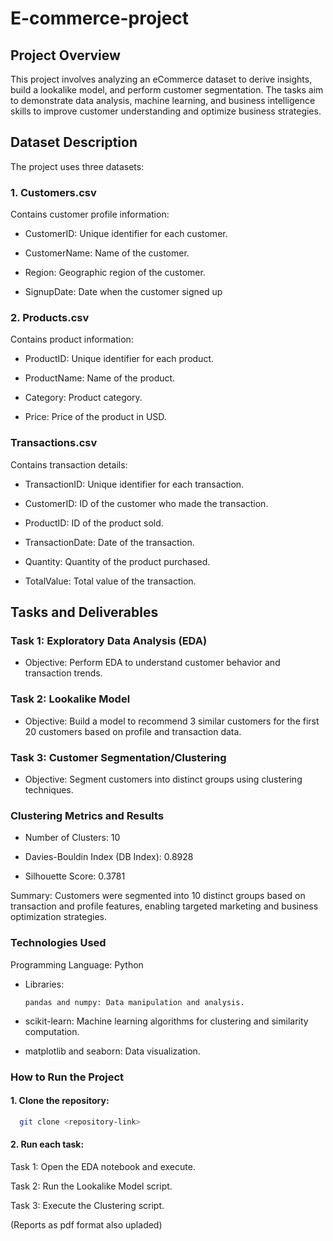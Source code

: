 
# E-commerce-project


## Project Overview
This project involves analyzing an eCommerce dataset to derive insights, build a lookalike model, and perform customer segmentation. The tasks aim to demonstrate data analysis, machine learning, and business intelligence skills to improve customer understanding and optimize business strategies.

## Dataset Description
The project uses three datasets:

### 1. Customers.csv

Contains customer profile information:

- CustomerID: Unique identifier for each customer.

- CustomerName: Name of the customer.

- Region: Geographic region of the customer.

- SignupDate: Date when the customer signed up


### 2. Products.csv
Contains product information:

- ProductID: Unique identifier for each product.

- ProductName: Name of the product.

- Category: Product category.

- Price: Price of the product in USD.
### Transactions.csv

Contains transaction details:

- TransactionID: Unique identifier for each transaction.

- CustomerID: ID of the customer who made the transaction.

- ProductID: ID of the product sold.

- TransactionDate: Date of the transaction.

- Quantity: Quantity of the product purchased.

- TotalValue: Total value of the transaction.
 
## Tasks and Deliverables
 ### Task 1: Exploratory Data Analysis (EDA)

- Objective: Perform EDA to understand customer behavior and transaction trends.

### Task 2: Lookalike Model
- Objective: Build a model to recommend 3 similar customers for the first 20 customers based on profile and transaction data.


### Task 3: Customer Segmentation/Clustering

-  Objective: Segment customers into distinct groups using clustering techniques.


### Clustering Metrics and Results
  - Number of Clusters: 10

- Davies-Bouldin Index (DB Index): 0.8928

- Silhouette Score: 0.3781

Summary: Customers were segmented into 10 distinct groups based on transaction and profile features, enabling targeted marketing and business optimization strategies.

### Technologies Used

Programming Language: Python

- Libraries:

      pandas and numpy: Data manipulation and analysis.

- scikit-learn: Machine learning algorithms for clustering and similarity computation.

-  matplotlib and seaborn: Data visualization.

### How to Run the Project

#### 1. Clone the repository:
```bash
  git clone <repository-link>
```
#### 2. Run each task:

Task 1: Open the EDA  notebook and execute.

Task 2: Run the Lookalike Model script.

Task 3: Execute the Clustering script.
 
 (Reports as pdf format also upladed)

